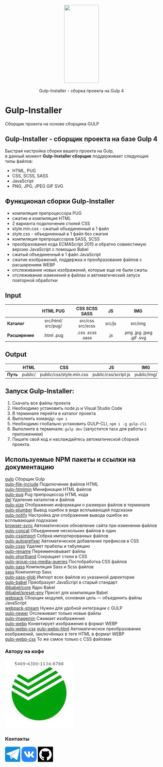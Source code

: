 <p align="center">
  <a href="https://github.com/ZhekaRaush/Gulp-Installer">
    <img height="257" width="114" src="https://raw.githubusercontent.com/gulpjs/artwork/master/gulp-2x.png">
  </a>
  <p align="center">Gulp-Installer - cборка проекта на Gulp 4</p>
</p>

# Gulp-Installer
Сборщик проекта на основе сборщика GULP

## Gulp-Installer - сборщик проекта на базе Gulp 4
Быстрая настройка сборки вашего проекта на Gulp,    
в данный момент **Gulp-Installer сборщик** поддерживает следующие типы файлов:
- HTML, PUG    
- CSS, SCSS, SASS    
- JavaScript    
- PNG, JPG, JPEG GIF SVG    

## Функционал сборки Gulp-Installer
- компиляция препроцессора PUG
- сжатие и компиляция HTML
- 2 варианта подключения стилей CSS
- style.min.css - сжатый объединенный в 1 файл
- style.css - объединенный в 1 файл без сжатия
- компиляция препроцессоров SASS, SCSS
- преобразования кода ECMAScript 2015 и обратно совместимую версию JavaScript с помощью Babel
- сжатый объединенный в 1 файл JavaScript
- сжатие изображений, поддержка и преобразование файлов с расширением WEBP
- отслеживание новых изображений, которые еще не были сжаты
- отслеживание изменений в файлах и автоматический запуск повторной обработки

## Input
|                |      HTML PUG         |   CSS SCSS SASS  |    JS     |             IMG           |
|:---------------|:---------------------:|:----------------:|:---------:|:-------------------------:|
| **Каталог**    | src/html/ src/pug/    | src/css src/scss | src/js    | src/img                   |
| **Расширение** | .html .pug            | .css .scss .sass | .js       | .png .jpg .jpeg .gif .svg |

## Output
|           |   HTML  |             CSS            |          JS          |     IMG     |
|:---------:|:-------:|:--------------------------:|:--------------------:|:-----------:|
| **Путь**  | public/ | public/css/style.min.css   | public/css/script.js | public/img/ |

## Запуск Gulp-Installer:  
1. Скачать все файлы проекта
2. Необходимо установить node.js и Visual Studio Code
3. В терминале перейти в каталог проекта  
4. Выполнить команду: `npm i`
5. Необходимо глобально установить GULP-CLI, `npm i -g gulp-cli`
6. Выполните в терминале: `gulp dev` (запустится таск для работы с приложением)  
7. Пишите свой код и наслаждайтесь автоматической сборкой проекта.  

## Используемые NPM пакеты и ссылки на документацию
[gulp](https://www.npmjs.com/package/gulp) Сборщик Gulp    
[gulp-file-include](https://www.npmjs.com/package/gulp-file-include) Подключение файлов HTML    
[gulp-htmlmin](https://www.npmjs.com/package/gulp-htmlmin) Минификация HTML файлов    
[gulp-pug](https://www.npmjs.com/package/gulp-pug) Pug препроцессор HTML кода    
[del](https://www.npmjs.com/package/del) Удаление каталогов и файлов    
[gulp-size](https://www.npmjs.com/package/gulp-size) Отображение информации о размерах файлов в терминале    
[gulp-plumber](https://www.npmjs.com/package/gulp-plumber) Вывод ошибок в виде всплывающей подсказки    
[gulp-notify](https://www.npmjs.com/package/gulp-notify) Настройка для отображения вывода ошибок во всплывающей подсказке    
[browser-sync](https://browsersync.io/docs/gulp) Автоматическое обновление сайта при изменении файлов    
[gulp-concat](https://www.npmjs.com/package/gulp-concat) Объединение нескольких файлов в один    
[gulp-cssimport](https://www.npmjs.com/package/gulp-cssimport) Собрка импортированных файлов    
[gulp-autoprefixer](https://www.npmjs.com/package/gulp-autoprefixer) Автоматическое добавление префиксов в CSS    
[gulp-csso](https://www.npmjs.com/package/gulp-csso) Удаляет прабелы и табуляцию    
[gulp-rename](https://www.npmjs.com/package/gulp-rename) Переименовывает файлы    
[gulp-shorthand](https://www.npmjs.com/package/gulp-shorthand) Сокращает стили в CSS    
[gulp-group-css-media-queries](https://www.npmjs.com/package/gulp-group-css-media-queries) Постобработка CSS файлов    
[gulp-sass](https://www.npmjs.com/package/gulp-sass) Компиляция Sass и Scss файлов    
[sass](https://www.npmjs.com/package/sass) Компилятор Sass    
[gulp-sass-glob](https://www.npmjs.com/package/gulp-sass-glob) Импорт всех файлов из указанной директории    
[gulp-babel](https://www.npmjs.com/package/gulp-babel) Преобразует JavaScript в старый стандарт    
[@babel/core](https://www.npmjs.com/package/@babel/core) Ядро Babel    
[@babel/preset-env](https://www.npmjs.com/package/@babel/preset-env) Пресет для компиляции Babel    
[webpack](https://www.npmjs.com/package/webpack) Cборщик модулей, основная цель — объединить файлы JavaScript    
[webpack-stream](https://www.npmjs.com/package/webpack-stream) Нужен для удобной интеграции с GULP    
[gulp-newer](https://www.npmjs.com/package/gulp-newer) Отслеживает только новые файлы    
[gulp-imagemin](https://www.npmjs.com/package/gulp-imagemin) Сжимает изображения     
[gulp-webp](https://www.npmjs.com/package/gulp-webp) Конветирует изображения в формат WEBP    
[gulp-webp-css](https://www.npmjs.com/package/gulp-webp-css) 
[gulp-webp-html](https://www.npmjs.com/package/gulp-webp-html) Автоматическое преобразование изображений, заключённых в теге HTML в формат WEBP    
[gulp-webp-css](https://www.npmjs.com/package/gulp-webp-css) То же самое только c CSS файлами    


### Автору на кофе
![Сбер VISA](https://github.com/ZhekaRaush/Gulp-Installer/blob/main/src/img/sber.jpg)

### Контакты
[![Telegram](https://github.com/ZhekaRaush/Gulp-Installer/blob/main/src/img/telegram.webp)](https://t.me/ZhekaRaush)
[![VK](https://github.com/ZhekaRaush/Gulp-Installer/blob/main/src/img/vk.png)](https://vk.com/id528175475)
[![GitHub](https://github.com/ZhekaRaush/Gulp-Installer/blob/main/src/img/github.webp)](https://github.com/ZhekaRaush)
